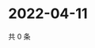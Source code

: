 # 2022-04-11

共 0 条

<!-- BEGIN WEIBO -->
<!-- 最后更新时间 Mon Apr 11 2022 18:15:36 GMT+0800 (China Standard Time) -->

<!-- END WEIBO -->
